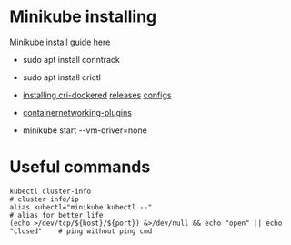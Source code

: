 # Minikube installing
[Minikube install guide here](https://minikube.sigs.k8s.io/docs/start/)

* sudo apt install conntrack 
* sudo apt install crictl
* [installing cri-dockered](https://www.mirantis.com/blog/how-to-install-cri-dockerd-and-migrate-nodes-from-dockershim/) [releases](https://github.com/Mirantis/cri-dockerd/releases) [configs](https://computingforgeeks.com/install-mirantis-cri-dockerd-as-docker-engine-shim-for-kubernetes/)
* [containernetworking-plugins](https://minikube.sigs.k8s.io/docs/faq/#how-do-i-install-containernetworking-plugins-for-none-driver) 

* minikube start --vm-driver=none  

# Useful commands
```
kubectl cluster-info                                                            # cluster info/ip
alias kubectl="minikube kubectl --"                                             # alias for better life
(echo >/dev/tcp/${host}/${port}) &>/dev/null && echo "open" || echo "closed"    # ping without ping cmd
```
